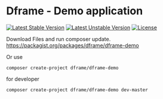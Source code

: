 # Dframe - Demo application

[![Latest Stable Version](https://poser.pugx.org/dframe/dframe-demo/v/stable)](https://packagist.org/packages/dframe/Dframe-demo) 
[![Latest Unstable Version](https://poser.pugx.org/dframe/dframe-demo/v/unstable)](https://packagist.org/packages/dframe/Dframe-demo) 
[![License](https://poser.pugx.org/dframe/dframe-demo/license)](https://packagist.org/packages/dframe/Dframe-demo)



Download Files and run composer update.
https://packagist.org/packages/dframe/dframe-demo

Or use

`composer create-project dframe/dframe-demo`

for developer 

`composer create-project dframe/dframe-demo dev-master`
